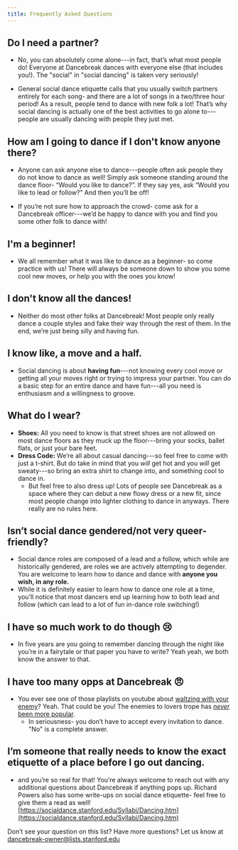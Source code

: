 ```yaml
---
title: Frequently Asked Questions
---
```

## Do I need a partner?

* No, you can absolutely come alone---in fact, that’s what most people do!
  Everyone at Dancebreak dances with everyone else (that includes you!). The
  "social" in "social dancing" is taken very seriously!  

* General social dance etiquette calls that you usually switch partners
  entirely for each song- and there are a lot of songs in a two/three hour
  period! As a result, people tend to dance with new folk a lot! That’s why
  social dancing is actually one of the best activities to go alone to---people
  are usually dancing with people they just met.

## How am I going to dance if I don't know anyone there?
* Anyone can ask anyone else to dance---people often ask people they do not
  know to dance as well! Simply ask someone standing around the dance floor-
  “Would you like to dance?”. If they say yes, ask “Would you like to lead or
  follow?” And then you’ll be off!  

* If you’re not sure how to approach the crowd- come ask for a Dancebreak
  officer---we’d be happy to dance with you and find you some other folk to
  dance with!  

## I'm a beginner!
* We all remember what it was like to dance as a beginner- so come practice
  with us! There will always be someone down to show you some cool new moves,
  or help you with the ones you know!  

## I don't know all the dances!
* Neither do most other folks at Dancebreak! Most people only really dance a
  couple styles and fake their way through the rest of them. In the end, we’re
  just being silly and having fun.   

## I know like, a move and a half.
* Social dancing is about **having fun**---not knowing every cool move or
  getting all your moves right or trying to impress your partner. You can do a
  basic step for an entire dance and have fun---all you need is enthusiasm and
  a willingness to groove.   

## What do I wear?
* **Shoes:** All you need to know is that street shoes are not allowed on most
  dance floors as they muck up the floor---bring your socks, ballet flats, or
  just your bare feet.   
* **Dress Code:** We’re all about casual dancing---so feel free to come with
  just a t-shirt. But do take in mind that you *will* get hot and you *will*
  get sweaty---so bring an extra shirt to change into, and something cool to
  dance in.   
    * But feel free to also dress up! Lots of people see Dancebreak as a space
      where they can debut a new flowy dress or a new fit, since most people
      change into lighter clothing to dance in anyways. There really are no
      rules here.   

## Isn’t social dance gendered/not very queer-friendly?
* Social dance roles are composed of a lead and a follow, which while are
  historically gendered, are roles we are actively attempting to degender. You
  are welcome to learn how to dance and dance with **anyone you wish, in any
  role.**   
* While it is definitely easier to learn how to dance one role at a time,
  you’ll notice that most dancers end up learning how to both lead and follow
  (which can lead to a lot of fun in-dance role switching!)  

## I have so much work to do though 😢
* In five years are you going to remember dancing through the night like you’re
  in a fairytale or that paper you have to write? Yeah yeah, we both know the
  answer to that.   

## I have too many opps at Dancebreak 😠
* You ever see one of those playlists on youtube about [waltzing with your
  enemy](https://www.youtube.com/results?search_query=waltzing+with+your+enemy)?
  Yeah. That could be you! The enemies to lovers trope has [*never* been more
  popular](https://www.google.com/search?q=enemies+to+lovers&oq=enemies+to+lovers&gs_lcrp=EgZjaHJvbWUyBggAEEUYOTIGCAEQRRg8MgYIAhBFGDwyBggDEEUYPDIGCAQQLhhA0gEIMjU0MWowajSoAgCwAgE&sourceid=chrome&ie=UTF-8).  
  * In seriousness- you don’t have to accept every invitation to dance. "No" is
    a complete answer.

## I’m someone that really needs to know the exact etiquette of a place before I go out dancing.
* and you’re so real for that! You’re always welcome to reach out with any
  additional questions about Dancebreak if anything pops up. Richard Powers
  also has some write-ups on social dance etiquette- feel free to give them a
  read as well!
  [https://socialdance.stanford.edu/Syllabi/Dancing.htm](https://socialdance.stanford.edu/Syllabi/Dancing.htm) 

Don’t see your question on this list? Have more questions? Let us know at
dancebreak-owner@lists.stanford.edu
